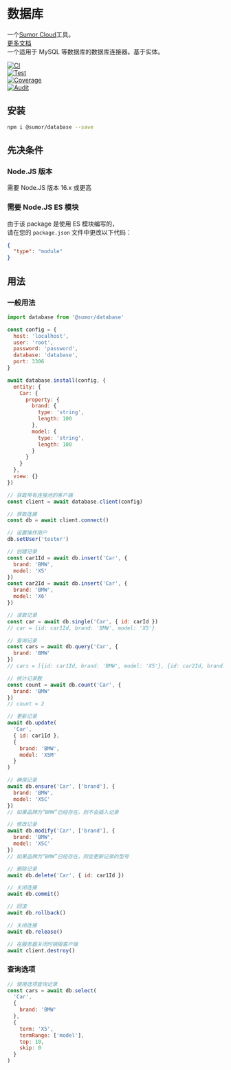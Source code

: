 # 数据库

一个[Sumor Cloud](https://sumor.cloud)工具。  
[更多文档](https://sumor.cloud/database)  
一个适用于 MySQL 等数据库的数据库连接器。基于实体。

[![CI](https://github.com/sumor-cloud/database/actions/workflows/ci.yml/badge.svg)](https://github.com/sumor-cloud/database/actions/workflows/ci.yml)  
[![Test](https://github.com/sumor-cloud/database/actions/workflows/ut.yml/badge.svg)](https://github.com/sumor-cloud/database/actions/workflows/ut.yml)  
[![Coverage](https://github.com/sumor-cloud/database/actions/workflows/coverage.yml/badge.svg)](https://github.com/sumor-cloud/database/actions/workflows/coverage.yml)  
[![Audit](https://github.com/sumor-cloud/database/actions/workflows/audit.yml/badge.svg)](https://github.com/sumor-cloud/database/actions/workflows/audit.yml)

## 安装

```bash
npm i @sumor/database --save
```

## 先决条件

### Node.JS 版本

需要 Node.JS 版本 16.x 或更高

### 需要 Node.JS ES 模块

由于该 package 是使用 ES 模块编写的，  
请在您的 `package.json` 文件中更改以下代码：

```json
{
  "type": "module"
}
```

## 用法

### 一般用法

```js
import database from '@sumor/database'

const config = {
  host: 'localhost',
  user: 'root',
  password: 'password',
  database: 'database',
  port: 3306
}

await database.install(config, {
  entity: {
    Car: {
      property: {
        brand: {
          type: 'string',
          length: 100
        },
        model: {
          type: 'string',
          length: 100
        }
      }
    }
  },
  view: {}
})

// 获取带有连接池的客户端
const client = await database.client(config)

// 获取连接
const db = await client.connect()

// 设置操作用户
db.setUser('tester')

// 创建记录
const car1Id = await db.insert('Car', {
  brand: 'BMW',
  model: 'X5'
})
const car2Id = await db.insert('Car', {
  brand: 'BMW',
  model: 'X6'
})

// 读取记录
const car = await db.single('Car', { id: carId })
// car = {id: car1Id, brand: 'BMW', model: 'X5'}

// 查询记录
const cars = await db.query('Car', {
  brand: 'BMW'
})
// cars = [{id: car1Id, brand: 'BMW', model: 'X5'}, {id: car2Id, brand: 'BMW', model: 'X6'}]

// 统计记录数
const count = await db.count('Car', {
  brand: 'BMW'
})
// count = 2

// 更新记录
await db.update(
  'Car',
  { id: car1Id },
  {
    brand: 'BMW',
    model: 'X5M'
  }
)

// 确保记录
await db.ensure('Car', ['brand'], {
  brand: 'BMW',
  model: 'X5C'
})
// 如果品牌为“BMW”已经存在，则不会插入记录

// 修改记录
await db.modify('Car', ['brand'], {
  brand: 'BMW',
  model: 'X5C'
})
// 如果品牌为“BMW”已经存在，则会更新记录的型号

// 删除记录
await db.delete('Car', { id: car1Id })

// 关闭连接
await db.commit()

// 回滚
await db.rollback()

// 关闭连接
await db.release()

// 在服务器关闭时销毁客户端
await client.destroy()
```

### 查询选项

```js
// 使用选项查询记录
const cars = await db.select(
  'Car',
  {
    brand: 'BMW'
  },
  {
    term: 'X5',
    termRange: ['model'],
    top: 10,
    skip: 0
  }
)
```
